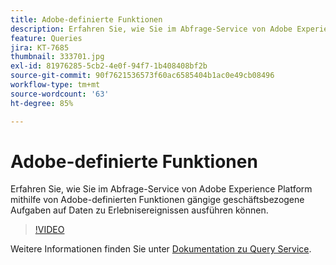 ```yaml
---
title: Adobe-definierte Funktionen
description: Erfahren Sie, wie Sie im Abfrage-Service von Adobe Experience Platform mithilfe von Adobe-definierten Funktionen gängige geschäftsbezogene Aufgaben auf Daten zu Erlebnisereignissen ausführen können.
feature: Queries
jira: KT-7685
thumbnail: 333701.jpg
exl-id: 81976285-5cb2-4e0f-94f7-1b408408bf2b
source-git-commit: 90f7621536573f60ac6585404b1ac0e49cb08496
workflow-type: tm+mt
source-wordcount: '63'
ht-degree: 85%

---
```


# Adobe-definierte Funktionen

Erfahren Sie, wie Sie im Abfrage-Service von Adobe Experience Platform mithilfe von Adobe-definierten Funktionen gängige geschäftsbezogene Aufgaben auf Daten zu Erlebnisereignissen ausführen können.

>[!VIDEO](https://video.tv.adobe.com/v/333701?quality=12&learn=on)

Weitere Informationen finden Sie unter [Dokumentation zu Query Service](https://experienceleague.adobe.com/docs/experience-platform/query/home.html?lang=de).
